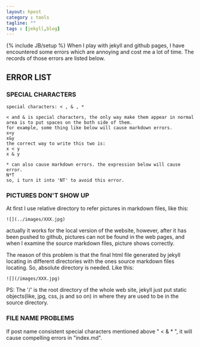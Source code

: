 ```yaml
---
layout: hpost
category : tools
tagline: ""
tags : [jekyll,blog]
---
```

{% include JB/setup %}
When I play with jekyll and github pages, I have encountered some errors which are annoying and cost me a lot of time. The records of those errors are listed below.
## ERROR LIST
### SPECIAL CHARACTERS

    special characters: < , & , *

    < and & is special characters, the only way make them appear in normal area is to put spaces on the both side of them.
    for example, some thing like below will cause markdown errors.
    x<y
    x&y
    the correct way to write this two is:
    x < y
    x & y

    * can also cause markdown errors. the expression below will cause error.
    N*T
    so, i turn it into 'NT' to avoid this error.

### PICTURES DON'T SHOW UP
At first I use relative directory to refer pictures in markdown files, like this:

    ![](../images/XXX.jpg)

actually it works for the local version of the website, however, after it has been pushed to github, pictures can not be found in the web pages, and when I examine the source markdown files, picture shows correctly.

The reason of this problem is that the final html file generated by jekyll locating in different directories with the ones source markdown files locating. So, absolute directory is needed. Like this:

    ![](/images/XXX.jpg)

PS: The '/' is the root directory of the whole web site, jekyll just put static objects(like, jpg, css, js and so on) in where they are used to be in the source directory.

### FILE NAME PROBLEMS
If post name consistent special characters mentioned above " < & * ", it will cause compelling errors in "index.md".
